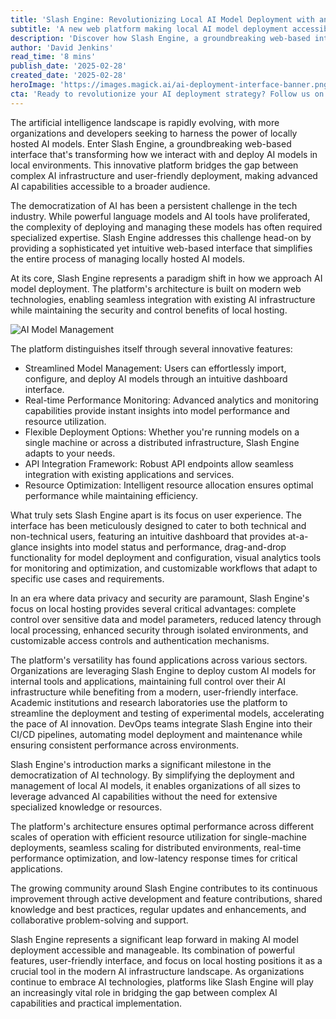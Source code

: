 ```yaml
---
title: 'Slash Engine: Revolutionizing Local AI Model Deployment with an Intuitive Web Interface'
subtitle: 'A new web platform making local AI model deployment accessible and manageable'
description: 'Discover how Slash Engine, a groundbreaking web-based interface, is transforming local AI model deployment with user-friendly management and enterprise-level features, making advanced AI capabilities accessible to all.'
author: 'David Jenkins'
read_time: '8 mins'
publish_date: '2025-02-28'
created_date: '2025-02-28'
heroImage: 'https://images.magick.ai/ai-deployment-interface-banner.png'
cta: 'Ready to revolutionize your AI deployment strategy? Follow us on LinkedIn to stay updated on Slash Engine''s latest features and join a community of innovative AI practitioners shaping the future of local model deployment.'
---
```


The artificial intelligence landscape is rapidly evolving, with more organizations and developers seeking to harness the power of locally hosted AI models. Enter Slash Engine, a groundbreaking web-based interface that's transforming how we interact with and deploy AI models in local environments. This innovative platform bridges the gap between complex AI infrastructure and user-friendly deployment, making advanced AI capabilities accessible to a broader audience.

The democratization of AI has been a persistent challenge in the tech industry. While powerful language models and AI tools have proliferated, the complexity of deploying and managing these models has often required specialized expertise. Slash Engine addresses this challenge head-on by providing a sophisticated yet intuitive web-based interface that simplifies the entire process of managing locally hosted AI models.

At its core, Slash Engine represents a paradigm shift in how we approach AI model deployment. The platform's architecture is built on modern web technologies, enabling seamless integration with existing AI infrastructure while maintaining the security and control benefits of local hosting.

![AI Model Management](https://i.magick.ai/PIXE/1738406181100_magick_img.webp)

The platform distinguishes itself through several innovative features:
- Streamlined Model Management: Users can effortlessly import, configure, and deploy AI models through an intuitive dashboard interface.
- Real-time Performance Monitoring: Advanced analytics and monitoring capabilities provide instant insights into model performance and resource utilization.
- Flexible Deployment Options: Whether you're running models on a single machine or across a distributed infrastructure, Slash Engine adapts to your needs.
- API Integration Framework: Robust API endpoints allow seamless integration with existing applications and services.
- Resource Optimization: Intelligent resource allocation ensures optimal performance while maintaining efficiency.

What truly sets Slash Engine apart is its focus on user experience. The interface has been meticulously designed to cater to both technical and non-technical users, featuring an intuitive dashboard that provides at-a-glance insights into model status and performance, drag-and-drop functionality for model deployment and configuration, visual analytics tools for monitoring and optimization, and customizable workflows that adapt to specific use cases and requirements.

In an era where data privacy and security are paramount, Slash Engine's focus on local hosting provides several critical advantages: complete control over sensitive data and model parameters, reduced latency through local processing, enhanced security through isolated environments, and customizable access controls and authentication mechanisms.

The platform's versatility has found applications across various sectors. Organizations are leveraging Slash Engine to deploy custom AI models for internal tools and applications, maintaining full control over their AI infrastructure while benefiting from a modern, user-friendly interface. Academic institutions and research laboratories use the platform to streamline the deployment and testing of experimental models, accelerating the pace of AI innovation. DevOps teams integrate Slash Engine into their CI/CD pipelines, automating model deployment and maintenance while ensuring consistent performance across environments.

Slash Engine's introduction marks a significant milestone in the democratization of AI technology. By simplifying the deployment and management of local AI models, it enables organizations of all sizes to leverage advanced AI capabilities without the need for extensive specialized knowledge or resources.

The platform's architecture ensures optimal performance across different scales of operation with efficient resource utilization for single-machine deployments, seamless scaling for distributed environments, real-time performance optimization, and low-latency response times for critical applications.

The growing community around Slash Engine contributes to its continuous improvement through active development and feature contributions, shared knowledge and best practices, regular updates and enhancements, and collaborative problem-solving and support.

Slash Engine represents a significant leap forward in making AI model deployment accessible and manageable. Its combination of powerful features, user-friendly interface, and focus on local hosting positions it as a crucial tool in the modern AI infrastructure landscape. As organizations continue to embrace AI technologies, platforms like Slash Engine will play an increasingly vital role in bridging the gap between complex AI capabilities and practical implementation.
